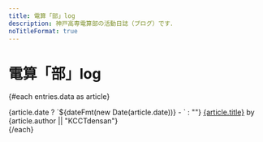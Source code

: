 ```yaml
---
title: 電算「部」log
description: 神戸高専電算部の活動日誌（ブログ）です．
noTitleFormat: true
---
```


<script>
  import Meta from "$lib/meta.svelte"
  import { dateFmt } from "$lib/fmt"

  export let data
  const { entries } = data
</script>

# 電算「部」log

{#each entries.data as article}
  <article>
    {article.date ? `${dateFmt(new Date(article.date))} - ` : ""}
    <a href={`/blog/${article.slug}`}>{article.title}</a>
    <span class="inline-block">by {article.author || "KCCTdensan"}</span>
  </article>
{/each}
